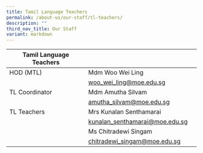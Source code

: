 ```yaml
---
title: Tamil Language Teachers
permalink: /about-us/our-staff/tl-teachers/
description: ""
third_nav_title: Our Staff
variant: markdown
---
```

| Tamil Language Teachers | | |
| -------- | -------- | -------- |
| HOD (MTL)| Mdm Woo Wei Ling   |   |
|      | woo_wei_ling@moe.edu.sg |     |
|TL Coordinator    | Mdm Amutha Silvam    |     |
|      | amutha_silvam@moe.edu.sg |     |
|TL Teachers    | Mrs Kunalan Senthamarai    |     |
|      | kunalan_senthamarai@moe.edu.sg |     |
|    | Ms Chitradewi Singam    |     |
|      | chitradewi_singam@moe.edu.sg |     |